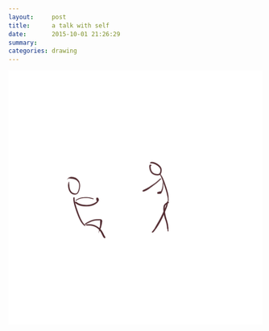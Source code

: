```yaml
---
layout:     post
title:      a talk with self
date:       2015-10-01 21:26:29
summary:    
categories: drawing
---
```

![a talk with self](/images/_diary/a-talk-with-self.png "due")
